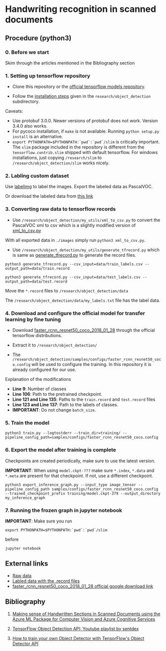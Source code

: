 # Handwriting recognition in scanned documents 

## Procedure (python3)

### 0. Before we start

Skim through the articles mentioned in the Bibliography section

### 1. Setting up tensorflow repository

* Clone this repository or the [official tensorflow models repository](https://github.com/tensorflow/models).

* Follow the [installation steps](https://github.com/tensorflow/models/blob/master/research/object_detection/g3doc/installation.md) given in the `research/object_detection` subdirectory.

Caveats:
* Use protobuf 3.0.0. Newer versions of protobuf does not work. Version 3.4.0 also works.
* For pycoco installation, if `make` is not available. Running `python setup.py install` is an alternative.
* ```export PYTHONPATH=$PYTHONPATH:`pwd`:`pwd`/slim``` is critically important. The `slim` package included in the repository is different from the `tensorflow.contrib.slim` shipped with default tensorflow. For windows installations, just copying `/research/slim` to `/research/object_detection/slim` works nicely. 

### 2. Labling custom dataset

Use [labelimg](https://github.com/tzutalin/labelImg) to label the images. Export the labeled data as PascalVOC.

Or download the labeled data from [this link](https://github.com/akashchandwani/training_data)

### 3. Converting raw data to tensorflow records

* Use `/research/object_detection/my_utils/xml_to_csv.py` to convert the PascalVOC xml to csv which is a slightly modified version of [xml_to_csv.py](https://github.com/datitran/raccoon_dataset/blob/master/xml_to_csv.py)

With all exported data in `./images` simply run `python3 xml_to_csv.py`.

* Use `/research/object_detection/my_utils/generate_tfrecord.py` which is same as [generate_tfrecord.py](https://github.com/datitran/raccoon_dataset/blob/master/generate_tfrecord.py) to generate the record files.

```
python3 generate_tfrecord.py --csv_input=data/train_labels.csv --output_path=data/train.record

python3 generate_tfrecord.py --csv_input=data/test_labels.csv --output_path=data/test.record
```

Move the `*.record` files to `/research/object_detection/data`

The `/research/object_detection/data/my_labels.txt` file has the label data.

### 4. Download and configure the official model for transfer learning by fine tuning

* Download [faster_rcnn_resnet50_coco_2018_01_28](http://download.tensorflow.org/models/object_detection/faster_rcnn_resnet50_coco_2018_01_28.tar.gz) through the official tensorflow distributions.

* Extract it to `/research/object_detection/`

* The `/research/object_detection/samples/configs/faster_rcnn_resnet50_coco.config` will be used to configure the training. In this repository it is already configured for our use.

Explanation of the modifications

* **Line 9**: Number of classes
* **Line 106**: Path to the pretrained checkpoint.
* **Line 121 and Line 135**: Paths to the `train.record` and `test.record` files
* **Line 123 and Line 137**: Path to the labels of classes.
* **IMPORTANT**: Do not change `batch_size`.

### 5. Train the model

```python3 train.py --logtostderr --train_dir=training/ --pipeline_config_path=samples/configs/faster_rcnn_resnet50_coco.config```

### 6. Export the model after training is complete

Checkpoints are created periodically, make sure to use the latest version.

**IMPORTANT**: When using `model.ckpt-???` make sure `*.index`, `*.data` and `*.meta` are present for that checkpoint. If not, use a different checkpoint.

```python3 export_inference_graph.py --input_type image_tensor --pipeline_config_path samples/configs/faster_rcnn_resnet50_coco.config --trained_checkpoint_prefix training/model.ckpt-379 --output_directory my_inference_graph```

### 7. Running the frozen graph in jupyter notebook

**IMPORTANT**: Make sure you run

```export PYTHONPATH=$PYTHONPATH:`pwd`:`pwd`/slim``` 

before

`jupyter notebook`

## External links

* [Raw data](https://www.gsa.gov/real-estate/real-estate-services/leasing-policy-procedures/lease-documents)
* [Labled data with the .record files](https://github.com/akashchandwani/training_data)
* [faster_rcnn_resnet50_coco_2018_01_28 official google download link](http://download.tensorflow.org/models/object_detection/faster_rcnn_resnet50_coco_2018_01_28.tar.gz)

## Bibliography

1. [Making sense of Handwritten Sections in Scanned Documents using the Azure ML Package for Computer Vision and Azure Cognitive Services](https://www.microsoft.com/developerblog/2018/05/07/handwriting-detection-and-recognition-in-scanned-documents-using-azure-ml-package-computer-vision-azure-cognitive-services-ocr/)

2. [TensorFlow Object Detection API: Youtube playlist by sentdex](https://www.youtube.com/playlist?list=PLQVvvaa0QuDcNK5GeCQnxYnSSaar2tpku)

3. [How to train your own Object Detector with TensorFlow's Object Detector API](https://towardsdatascience.com/how-to-train-your-own-object-detector-with-tensorflows-object-detector-api-bec72ecfe1d9)